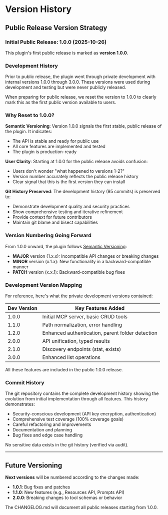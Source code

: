 # Version History

## Public Release Version Strategy

### Initial Public Release: 1.0.0 (2025-10-26)

This plugin's first public release is marked as **version 1.0.0**.

### Development History

Prior to public release, the plugin went through private development with internal versions 1.0.0 through 3.0.0. These versions were used during development and testing but were never publicly released.

When preparing for public release, we reset the version to 1.0.0 to clearly mark this as the first public version available to users.

### Why Reset to 1.0.0?

**Semantic Versioning**: Version 1.0.0 signals the first stable, public release of the plugin. It indicates:
- The API is stable and ready for public use
- All core features are implemented and tested
- The plugin is production-ready

**User Clarity**: Starting at 1.0.0 for the public release avoids confusion:
- Users don't wonder "what happened to versions 1-2?"
- Version number accurately reflects the public release history
- Clear signal that this is the first version they can install

**Git History Preserved**: The development history (95 commits) is preserved to:
- Demonstrate development quality and security practices
- Show comprehensive testing and iterative refinement
- Provide context for future contributors
- Maintain git blame and bisect capabilities

### Version Numbering Going Forward

From 1.0.0 onward, the plugin follows [Semantic Versioning](https://semver.org/):

- **MAJOR** version (1.x.x): Incompatible API changes or breaking changes
- **MINOR** version (x.1.x): New functionality in a backward-compatible manner
- **PATCH** version (x.x.1): Backward-compatible bug fixes

### Development Version Mapping

For reference, here's what the private development versions contained:

| Dev Version | Key Features Added |
|-------------|-------------------|
| 1.0.0 | Initial MCP server, basic CRUD tools |
| 1.1.0 | Path normalization, error handling |
| 1.2.0 | Enhanced authentication, parent folder detection |
| 2.0.0 | API unification, typed results |
| 2.1.0 | Discovery endpoints (stat, exists) |
| 3.0.0 | Enhanced list operations |

All these features are included in the public 1.0.0 release.

### Commit History

The git repository contains the complete development history showing the evolution from initial implementation through all features. This history demonstrates:

- Security-conscious development (API key encryption, authentication)
- Comprehensive test coverage (100% coverage goals)
- Careful refactoring and improvements
- Documentation and planning
- Bug fixes and edge case handling

No sensitive data exists in the git history (verified via audit).

---

## Future Versioning

**Next versions** will be numbered according to the changes made:

- **1.0.1**: Bug fixes and patches
- **1.1.0**: New features (e.g., Resources API, Prompts API)
- **2.0.0**: Breaking changes to tool schemas or behavior

The CHANGELOG.md will document all public releases starting from 1.0.0.

